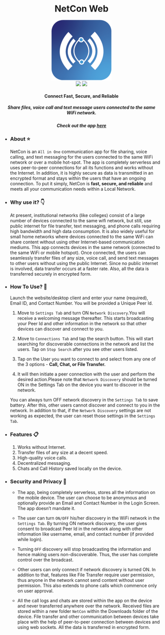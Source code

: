 <h1 align="center"> NetCon Web</h1>

<div align="center">
<img src="public/favicon.ico">
</div>
<div align="center">
<img src="https://img.shields.io/badge/Written%20in-React-green">
<img src="https://img.shields.io/badge/Exported%20with-Electron-red">
</div>
<h4 align="center"> Connect Fast, Secure, and Reliable</h4>
<h5 align="center">Share files, voice call and text message users connected to the same WiFi network.</h5>

<h5 align="center">Check out the app <a href="https://play.google.com/store/apps/details?id=com.vasusharma7.intralancom">here</a></h5>

- ### About :star:

  NetCon is an `All in One` communication app for file sharing, voice calling, and text messaging for the users connected to the same WiFi network or over a mobile hot-spot. The app is completely serverless and uses peer-to-peer connections for all its functions and works without the Internet. In addition, it is highly secure as data is transmitted in an encrypted format and stays within the users that have an ongoing connection.
  To put it simply, NetCon is <b>fast, secure, and reliable</b> and meets all your communication needs within a Local Network.

- ### Why use it? :point_down:

  At present, institutional networks (like colleges) consist of a large number of devices connected to the same wifi network, but still, use public internet for file transfer, text messaging, and phone calls requiring high bandwidth and high data consumption.
  It is also widely useful for small home networks where devices connected to the same WiFi can share content without using other Internet-based communication mediums. This app connects devices in the same network (connected to the same WiFi or mobile hotspot). Once connected, the users can seamlessly transfer files of any size, voice call, and send text messages to other users without using the public Internet. Since no public internet is involved, data transfer occurs at a faster rate. Also, all the data is transferred securely in encrypted form.

- ### How To Use? :blue_book:

  Launch the website/desktop client and enter your name (required), Email ID, and Contact Number. You will be provided a Unique Peer Id.

  1. Move to `Settings Tab` and turn ON `Network Discovery`.You will receive a welcoming message thereafter. This starts broadcasting your Peer Id and other information in the network so that other devices can discover and connect to you.

  2. Move to `Connections Tab` and tap the search button. This will start searching for discoverable connections in the network and list the users. Tap on `Stop Search` after you see other users listed.

  3. Tap on the User you want to connect to and select from any one of the 3 options - <b>Call, Chat, or File Transfer.</b>

  4. It will then initiate a peer connection with the user and perform the desired action.Please note that `Network Discovery` should be turned ON in the Settings Tab on the device you want to discover in the network.

  You can always turn OFF network discovery in the `Settings Tab` to save battery. After this, other users cannot discover and connect to you in the network.
  In addition to that, if the `Network Discovery` settings are not working as expected, the user can reset those settings in the `Settings Tab`.

- ### Features :clipboard:

  1. Works without Internet.
  2. Transfer files of any size at a decent speed.
  3. High-quality voice calls.
  4. Decentralized messaging.
  5. Chats and Call History saved locally on the device.

- ### Security and Privacy :eyes:

  - The app, being completely serverless, stores all the information on the mobile device. The user can choose to be anonymous and optionally provide an Email and Contact Number in the Login Screen. The app doesn’t mandate it.

  - The user can turn `ON/OFF` his/her discovery in the WiFi network in the `Settings Tab`. By turning ON network discovery, the user gives consent to broadcast Peer Id in the network along with other information like username, email, and contact number (if provided while login).

  - Turning `OFF` discovery will stop broadcasting the information and hence making users non-discoverable. Thus, the user has complete control over the broadcast.

  - Other users can only connect if network discovery is turned ON. In addition to that, features like File Transfer require user permission, thus anyone in the network cannot send content without user permission. This also extends to phone calls which commence only on user approval.

  - All the call logs and chats are stored within the app on the device and never transferred anywhere over the network. Received files are stored within a new folder `NetCon` within the Downloads folder of the device. File transfer and other communication between devices take place with the help of peer-to-peer connection between devices and using web sockets. All the data is transferred in encrypted form.
